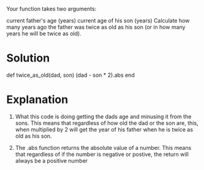 Your function takes two arguments:

current father's age (years)
current age of his son (years)
Сalculate how many years ago the father was twice as old as his son (or in how many years he will be twice as old).


# Solution
def twice_as_old(dad, son)
    (dad - son * 2).abs
end

# Explanation
1. What this code is doing getting the dads age and minusing it from the sons. This means that regardless of how old the dad or the son
are, this, when multiplied by 2 will get the year of his father when he is twice as old as his son. 

2. The .abs function returns the absolute value of a number. This means that regardless of if the number is negative or postive, the 
return will always be a positive number
